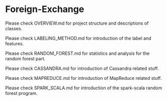 # Foreign-Exchange

Please check OVERVIEW.md for project structure and descriptions of classes.

Please check LABELING_METHOD.md for introduction of the label and features.

Please check RANDOM_FOREST.md for statistics and analysis for the random forest part.

Please check CASSANDRA.md for introduction of Cassandra related stuff.

Please check MAPREDUCE.md for introduction of MapReduce related stuff.

Please check SPARK_SCALA.md for introduction of the spark-scala random forest program.

